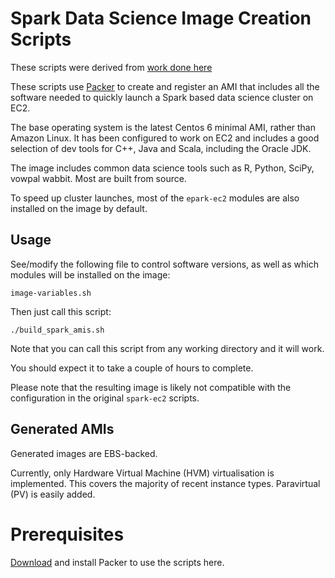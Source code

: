 # Spark Data Science Image Creation Scripts

These scripts were derived from [work done here](https://github.com/nchammas/spark-ec2/tree/packer)

These scripts use [Packer](http://www.packer.io/) to create and register an AMI that includes all the software needed to quickly launch a Spark based data science cluster on EC2.

The base operating system is the latest Centos 6 minimal AMI, rather than Amazon Linux. 
It has been configured to work on EC2 and includes a good selection of dev tools for C++, Java and Scala, including the Oracle JDK.
 
The image includes common data science tools such as R, Python, SciPy, vowpal wabbit. Most are built from source. 

To speed up cluster launches, most of the `epark-ec2` modules are also installed on the image by default. 

## Usage

See/modify the following file to control software versions, as well as which modules will be installed on the image:

``` 
image-variables.sh
```

Then just call this script:

```
./build_spark_amis.sh
```

Note that you can call this script from any working directory and it will work.

You should expect it to take a couple of hours to complete. 

Please note that the resulting image is likely not compatible with the configuration in the original `spark-ec2` scripts.

## Generated AMIs

Generated images are EBS-backed.

Currently, only Hardware Virtual Machine (HVM) virtualisation is implemented. This covers the majority of recent instance types. Paravirtual (PV) is easily added. 

# Prerequisites

[Download](http://www.packer.io/downloads.html) and install Packer to use the scripts here.
